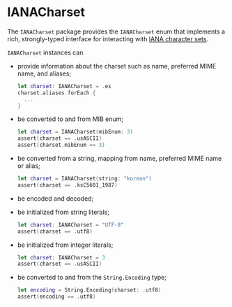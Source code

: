 # IANACharset

The `IANACharset` package provides the `IANACharset` enum that implements a rich, strongly-typed interface for interacting with [IANA character sets](https://www.iana.org/assignments/character-sets/character-sets.xhtml).

`IANACharset` instances can

- provide information about the charset such as name, preferred MIME name, and aliases;

  ```swift
  let charset: IANACharset = .es
  charset.aliases.forEach {
    ...
  }
  ```

- be converted to and from MIB enum;

  ```swift
  let charset = IANACharset(mibEnum: 3)
  assert(charset == .usASCII)
  assert(charset.mibEnum == 3)
  ```

- be converted from a string, mapping from name, preferred MIME name or alias;

  ```swift
  let charset = IANACharset(string: "korean")
  assert(charset == .ksC5601_1987)
  ```

- be encoded and decoded;
- be initialized from string literals;

  ```swift
  let charset: IANACharset = "UTF-8"
  assert(charset == .utf8)
  ```

- be initialized from integer literals;

  ```swift
  let charset: IANACharset = 3
  assert(charset == .usASCII)
  ```

- be converted to and from the `String.Encoding` type;

  ```swift
  let encoding = String.Encoding(charset: .utf8)
  assert(encoding == .utf8)
  ```
